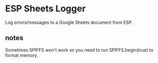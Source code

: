 # ESP Sheets Logger
Log errors/messages to a Google Sheets document from ESP.

## notes
Sometimes SPIFFS won't work so you need to run SPIFFS.begin(true) to format memory.

